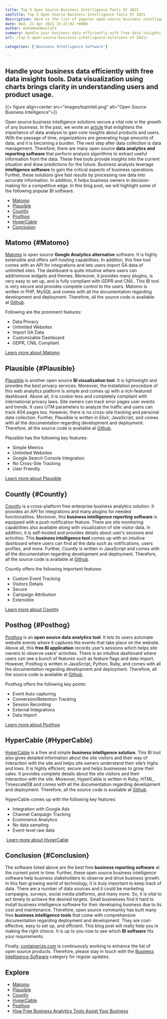 ```yaml
---
title: Top 5 Open Source Business Intelligence Tools Of 2021
seoTitle: Top 5 Open Source Business Intelligence Tools Of 2021
description: Here is the list of popular open-source business intelligence tools with rich features and documentation. These are Matomo, Plausible, Countly, and more.
date: Wed, 21 Apr 2021 15:32:02 +0000
author: muhammadmustafa
summary: Handle your business data efficiently with free data insights tools. Data visualization using charts brings clarity in understanding users and product usage.
url: /top-5-open-source-business-intelligence-solutions-of-2021/

categories: ['Business Intelligence Software']

---
```

## Handle your business data efficiently with free data insights tools. Data visualization using charts brings clarity in understanding users and product usage.

{{< figure align=center src="images/topinteli.png" alt="Open Source Business Intelligence">}}  

Open source business intelligence solutions secure a vital role in the growth of any business. In the past, we wrote an [article][1] that enlightens the importance of data analysis to gain core insights about products and users. With the passage of time, organizations are generating huge amounts of data, and it is becoming a burden. The next step after data collection is data management. Therefore, there are many open source **data analytics and reporting software** that perform analysis algorithms to extract useful information from the data. These free tools provide insights into the current situation and draw predictions for the future. Business analysts leverage **intelligence software** to gain the critical aspects of business operations. Further, these solutions give fast results by processing raw data into accurate information. In addition, it helps business owners in decision-making for a competitive edge. In this blog post, we will highlight some of the following popular BI software.

  * [Matomo][2] 
  * [Plausible][3]
  * [Countly][4]
  * [Posthog][5]
  * [HyperCable][6]
  * [Conclusion][7]

## Matomo {#Matomo}

[Matomo][8] is open source **Google Analytics alternative** software. It is highly extensible and offers self-hosting capabilities. In addition, this free tool comes with an API for integrations and lets users import GA data of unlimited sites. The dashboard is quite intuitive where users can add/remove widgets and themes. Moreover, it provides many plugins, is very easy to set up, and is fully compliant with GDPR and CNIL. This BI tool is very secure and provides complete control to the users. Matomo is written in PHP, MySQL and comes with all the documentation regarding development and deployment. Therefore, all the source code is available at [Github][9]. 

Following are the prominent features:

  * Data Privacy
  * Unlimited Websites
  * Import GA Data
  * Customizable Dashboard
  * GDPR, CNIL Compliant

[Learn more about Matomo][10]

## Plausible {#Plausible}

[Plausible][11] is another open source **BI visualization tool**. It is lightweight and provides the best privacy services. Moreover, the installation procedure of this web analytics platform is simple and comes up with a rich-featured dashboard. Above all, it is cookie-less and completely compliant with international privacy laws. Site owners can track error pages user events and trends. It uses UTM parameters to analyze the traffic and users can track 404 pages too. However, there is no cross-site tracking and personal data collection. Further, Plausible is written in Elixir, JavaScript, and comes with all the documentation regarding development and deployment. Therefore, all the source code is available at [Github][12].  

Plausible has the following key features:

  * Simple Metrics
  * Unlimited Websites
  * Google Search Console Integration
  * No Cross-Site Tracking 
  * User Friendly

[Learn more about Plausible][13]

## Countly {#Countly}

[Countly][14] is a cross-platform free enterprise business analytics solution. It provides an API for integrations and many plugins for needed functionalities. Moreover, this **business intelligence reporting software** is equipped with a push notification feature. There are site monitoring capabilities also available along with visualization of site visitor data. In addition, it is self-hosted and provides details about user’s sessions and activities. This **business intelligence tool** comes up with an intuitive dashboard where users can find all the data such as notifications, users profiles, and more. Further, Countly is written in JavaScript and comes with all the documentation regarding development and deployment. Therefore, all the source code is available at [Github][15]. 

Countly offers the following important features:

  * Custom Event Tracking
  * Visitors Details
  * Secure
  * Campaign Attribution
  * Extensible

[Learn more about Countly][16]

## Posthog {#Posthog}

[Posthog][17] is an **open source data analytics tool**. It lets its users automate website events where it captures the events that take place on the website. Above all, this **free BI application** records user’s sessions which helps site owners to observe users’ activities. There is an intuitive dashboard where users can see a bunch of features such as feature flags and data import. However, Posthog is written in JavaScript, Python, Ruby, and comes with all the documentation regarding development and deployment. Therefore, all the source code is available at [Github][18].

Posthog offers the following key points:

  * Event Auto capturing
  * Conversion/Retention Tracking
  * Session Recording
  * External Integrations
  * Data Import

[Learn more about Posthog][19]

## HyperCable {#HyperCable}

[HyperCable][20] is a free and simple **business intelligence solution**. This BI tool also gives detailed information about the site visitors and their way of interaction with the site and helps site owners understand their site’s highs and lows. It is highly efficient, secure and helps businesses to grow their sales. It provides complete details about the site visitors and their interaction with the site. Moreover, HyperCable is written in Ruby, HTML, TimescaleDB and comes with all the documentation regarding development and deployment. Therefore, all the source code is available at [Github][21].

HyperCable comes up with the following key features:

  * Integration with Google Ads
  * Channel Campaign Tracking
  * Ecommerce Analytics
  * No data sampling
  * Event-level raw data

 [Learn more about HyperCable][20]

## Conclusion {#Conclusion}

The software listed above are the best free **business reporting software** at the current point in time. Further, these open source business intelligence software help business stakeholders to observe and drive business growth. In this fast-growing world of technology, it is truly important to keep track of data. There are a number of data sources and it could be marketing campaigns, surveys, social media platforms, and many more. So, it is vital to act timely to achieve the desired targets. Small businesses find it hard to install business intelligence software for their developing business due to its cost and maintenance. Therefore, open source community has built many free **business intelligence tools** that come with comprehensive documentation regarding deployment and development. They are cost-effective, easy to set up, and efficient. This blog post will really help you in making the right choice. It is up to you now to see which **BI software** fits your requirements.

Finally, [containerize.com][22] is continuously working to enhance the list of open source products. Therefore, please stay in touch with the [Business Intelligence Software][23] category for regular updates.

## Explore

  * [Matomo][8]
  * [Plausible][11]
  * [Countly][14]
  * [HyperCable][20]
  * [Posthog][17]
  * [How Free Business Analytics Tools Assist Your Business][24]

 [1]: https://blog.containerize.com/category/business-intelligence-software/
 [2]: #Matomo
 [3]: #Plausible
 [4]: #Countly
 [5]: #Posthog
 [6]: #HyperCable
 [7]: #Conclusion
 [8]: https://products.containerize.com/business-intelligence/matomo
 [9]: https://github.com/matomo-org/matomo
 [10]: https://matomo.org/
 [11]: https://products.containerize.com/business-intelligence/plausible
 [12]: https://github.com/plausible/analytics
 [13]: https://plausible.io/
 [14]: https://products.containerize.com/business-intelligence/countly
 [15]: https://github.com/countly/countly-server
 [16]: https://count.ly/
 [17]: https://products.containerize.com/business-intelligence/posthog
 [18]: https://github.com/PostHog/posthog
 [19]: https://posthog.com/
 [20]: https://products.containerize.com/business-intelligence/hypercable
 [21]: https://github.com/HyperCable/hypercable
 [22]: https://www.containerize.com/
 [23]: https://products.containerize.com/business-intelligence/
 [24]: https://blog.containerize.com/2021/03/12/how-free-business-analytics-tools-assist-your-business/